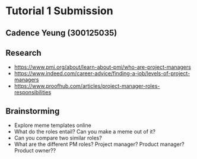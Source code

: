 # Tutorial 1 Submission
## Cadence Yeung (300125035)

## Research
- https://www.pmi.org/about/learn-about-pmi/who-are-project-managers
- https://www.indeed.com/career-advice/finding-a-job/levels-of-project-managers
- https://www.proofhub.com/articles/project-manager-roles-responsibilities

## Brainstorming
- Explore meme templates online
- What do the roles entail? Can you make a meme out of it?
- Can you compare two similar roles?
- What are the different PM roles? Project manager? Product manager? Product owner??
